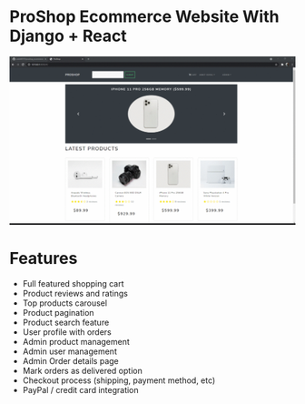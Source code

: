 # ProShop Ecommerce Website With Django + React

![GIF](https://github.com/ankit80570/proshop_ecommerce/blob/master/resources/proshop.gif)

# Features
* Full featured shopping cart
* Product reviews and ratings
* Top products carousel
* Product pagination
* Product search feature
* User profile with orders
* Admin product management
* Admin user management
* Admin Order details page
* Mark orders as delivered option
* Checkout process (shipping, payment method, etc)
* PayPal / credit card integration
